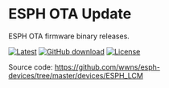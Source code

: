 # ESPH OTA Update
ESPH OTA firmware binary releases.

[![Latest](https://img.shields.io/github/v/tag/wwns/esph_ota?color=red&label=last+release)](https://github.com/wwns/esph_ota/releases)
[![GitHub download](https://img.shields.io/github/downloads/wwns/esph/total.svg)](https://github.com/wwns/esph_ota/releases/latest)
[![License](https://img.shields.io/github/license/wwns/esph_ota.svg)](LICENSE)

Source code: https://github.com/wwns/esph-devices/tree/master/devices/ESPH_LCM
